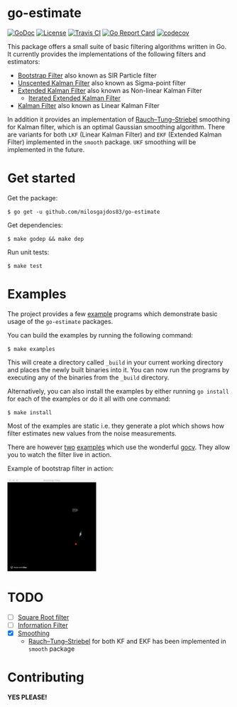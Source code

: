 # go-estimate

[![GoDoc](https://godoc.org/github.com/milosgajdos83/go-estimate?status.svg)](https://godoc.org/github.com/milosgajdos83/go-estimate)
[![License](https://img.shields.io/:license-apache-blue.svg)](https://opensource.org/licenses/Apache-2.0)
[![Travis CI](https://travis-ci.org/milosgajdos83/go-estimate.svg?branch=master)](https://travis-ci.org/milosgajdos83/go-estimate)
[![Go Report Card](https://goreportcard.com/badge/milosgajdos83/go-estimate)](https://goreportcard.com/report/github.com/milosgajdos83/go-estimate)
[![codecov](https://codecov.io/gh/milosgajdos83/go-estimate/branch/master/graph/badge.svg)](https://codecov.io/gh/milosgajdos83/go-estimate)

This package offers a small suite of basic filtering algorithms written in Go. It currently provides the implementations of the following filters and estimators:

* [Bootstrap Filter](https://en.wikipedia.org/wiki/Particle_filter#The_bootstrap_filter) also known as SIR Particle filter
* [Unscented Kalman Filter](https://en.wikipedia.org/wiki/Kalman_filter#Unscented_Kalman_filter) also known as Sigma-point filter
* [Extended Kalman Filter](https://en.wikipedia.org/wiki/Kalman_filter#Extended_Kalman_filter) also known as Non-linear Kalman Filter
  * [Iterated Extended Kalman Filter](https://en.wikipedia.org/wiki/Extended_Kalman_filter#Iterated_extended_Kalman_filter)
* [Kalman Filter](https://en.wikipedia.org/wiki/Kalman_filter) also known as Linear Kalman Filter

In addition it provides an implementation of [Rauch–Tung–Striebel](https://en.wikipedia.org/wiki/Kalman_filter#Rauch%E2%80%93Tung%E2%80%93Striebel) smoothing for Kalman filter, which is an optimal Gaussian smoothing algorithm. There are variants for both `LKF` (Linear Kalman Filter) and `EKF` (Extended Kalman Filter) implemented in the `smooth` package. `UKF` smoothing will be implemented in the future.

# Get started

Get the package:
```shell
$ go get -u github.com/milosgajdos83/go-estimate
```

Get dependencies:
```shell
$ make godep && make dep
```

Run unit tests:
```shell
$ make test
```

# Examples

The project provides a few [example](examples) programs which demonstrate basic usage of the `go-estimate` packages.

You can build the examples by running the following command:
```shell
$ make examples
```

This will create a directory called `_build` in your current working directory and places the newly built binaries into it. You can now run the programs by executing any of the binaries from the `_build` directory.

Alternatively, you can also install the examples by either running `go install` for each of the examples or do it all with one command:
```shell
$ make install
```

Most of the examples are static i.e. they generate a plot which shows how filter estimates new values from the noise measurements.

There are however [two](examples/bfgocv) [examples](examples/kfgocv) which use the wonderful [gocv](https://gocv.io/). They allow you to watch the filter live in action.

Example of bootstrap filter in action:

<img src="./examples/bfgocv/bootstrap_filter.gif" alt="Bootstrap filter in action" width="200">

# TODO

- [ ] [Square Root filter](https://en.wikipedia.org/wiki/Kalman_filter#Square_root_form)
- [ ] [Information Filter](https://en.wikipedia.org/wiki/Kalman_filter#Information_filter)
- [x] [Smoothing](https://en.wikipedia.org/wiki/Kalman_filter#Fixed-interval_smoothers)
    - [Rauch–Tung–Striebel](https://en.wikipedia.org/wiki/Kalman_filter#Rauch%E2%80%93Tung%E2%80%93Striebel) for both KF and EKF has been implemented in `smooth` package

# Contributing

**YES PLEASE!**
